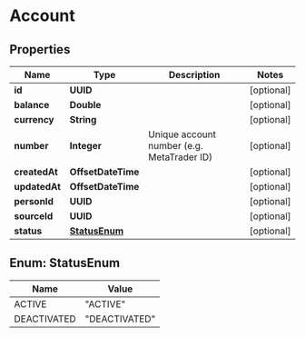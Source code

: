 

# Account


## Properties

| Name | Type | Description | Notes |
|------------ | ------------- | ------------- | -------------|
|**id** | **UUID** |  |  [optional] |
|**balance** | **Double** |  |  [optional] |
|**currency** | **String** |  |  [optional] |
|**number** | **Integer** | Unique account number (e.g. MetaTrader ID) |  [optional] |
|**createdAt** | **OffsetDateTime** |  |  [optional] |
|**updatedAt** | **OffsetDateTime** |  |  [optional] |
|**personId** | **UUID** |  |  [optional] |
|**sourceId** | **UUID** |  |  [optional] |
|**status** | [**StatusEnum**](#StatusEnum) |  |  [optional] |



## Enum: StatusEnum

| Name | Value |
|---- | -----|
| ACTIVE | &quot;ACTIVE&quot; |
| DEACTIVATED | &quot;DEACTIVATED&quot; |




